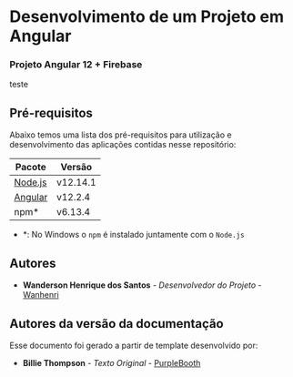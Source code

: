 # Desenvolvimento de um Projeto em Angular
### Projeto Angular 12 + Firebase

teste

## Pré-requisitos

Abaixo temos uma lista dos pré-requisitos para utilização e desenvolvimento das aplicações contidas nesse repositório:

| Pacote                                                         | Versão  |
| -------------------------------------------------------------- | ------- |
| [Node.js](https://nodejs.org/dist/)                            | v12.14.1 |
| [Angular](https://angular.io/) | v12.2.4  |
| npm*                                                           | v6.13.4  |

* *: No Windows o `npm` é instalado juntamente com o `Node.js`

## Autores

* **Wanderson Henrique dos Santos** - *Desenvolvedor do Projeto* - [Wanhenri](https://github.com/Wanhenri)

## Autores da versão da documentação

Esse documento foi gerado a partir de template desenvolvido por:

* **Billie Thompson** - *Texto Original* - [PurpleBooth](https://github.com/PurpleBooth)
